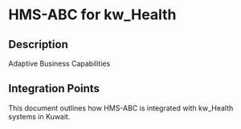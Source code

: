 # HMS-ABC for kw_Health

## Description

Adaptive Business Capabilities

## Integration Points

This document outlines how HMS-ABC is integrated with kw_Health systems in Kuwait.
